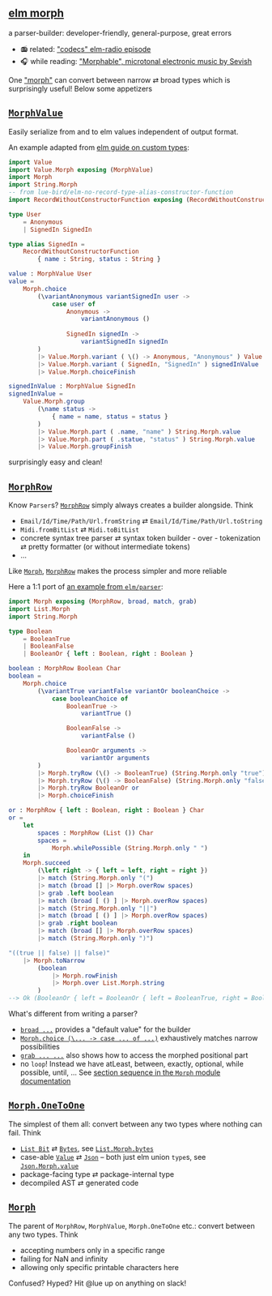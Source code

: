 ## [elm morph](https://dark.elm.dmy.fr/packages/lue-bird/elm-morph/latest/)

a parser-builder: developer-friendly, general-purpose, great errors

  - 📻 related: ["codecs" elm-radio episode](https://elm-radio.com/episode/codecs/)
  - 🎧 while reading: ["Morphable", microtonal electronic music by Sevish](https://www.youtube.com/watch?v=J-JZhCWsk3M&t=330s)

One ["morph"](Morph) can convert between narrow ⇄ broad types which is surprisingly useful!
Below some appetizers

## [`MorphValue`](Value-Morph)

Easily serialize from and to elm values independent of output format.

An example adapted from [elm guide on custom types](https://guide.elm-lang.org/types/custom_types.html):
```elm
import Value
import Value.Morph exposing (MorphValue)
import Morph
import String.Morph
-- from lue-bird/elm-no-record-type-alias-constructor-function
import RecordWithoutConstructorFunction exposing (RecordWithoutConstructorFunction)

type User
    = Anonymous
    | SignedIn SignedIn

type alias SignedIn =
    RecordWithoutConstructorFunction
        { name : String, status : String }

value : MorphValue User
value =
    Morph.choice
        (\variantAnonymous variantSignedIn user ->
            case user of
                Anonymous ->
                    variantAnonymous ()
                
                SignedIn signedIn ->
                    variantSignedIn signedIn
        )
        |> Value.Morph.variant ( \() -> Anonymous, "Anonymous" ) Value.Morph.unit
        |> Value.Morph.variant ( SignedIn, "SignedIn" ) signedInValue
        |> Value.Morph.choiceFinish

signedInValue : MorphValue SignedIn
signedInValue =
    Value.Morph.group
        (\name status ->
            { name = name, status = status }
        )
        |> Value.Morph.part ( .name, "name" ) String.Morph.value
        |> Value.Morph.part ( .statue, "status" ) String.Morph.value
        |> Value.Morph.groupFinish
```
surprisingly easy and clean!

## [`MorphRow`](Morph#MorphRow)

Know `Parser`s? [`MorphRow`](Morph#MorphRow) simply always creates a builder alongside. Think

  - `Email/Id/Time/Path/Url.fromString` ⇄ `Email/Id/Time/Path/Url.toString`
  - `Midi.fromBitList` ⇄ `Midi.toBitList`
  - concrete syntax tree parser ⇄ syntax token builder - over - tokenization ⇄ pretty formatter (or without intermediate tokens)
  - ...

Like [`Morph`](Morph#Morph), [`MorphRow`](Morph#MorphRow) makes the process simpler and more reliable

Here a 1:1 port of [an example from `elm/parser`](https://dark.elm.dmy.fr/packages/elm/parser/latest/Parser#lazy):
```elm
import Morph exposing (MorphRow, broad, match, grab)
import List.Morph
import String.Morph

type Boolean
    = BooleanTrue
    | BooleanFalse
    | BooleanOr { left : Boolean, right : Boolean }

boolean : MorphRow Boolean Char
boolean =
    Morph.choice
        (\variantTrue variantFalse variantOr booleanChoice ->
            case booleanChoice of
                BooleanTrue ->
                    variantTrue ()

                BooleanFalse ->
                    variantFalse ()

                BooleanOr arguments ->
                    variantOr arguments
        )
        |> Morph.tryRow (\() -> BooleanTrue) (String.Morph.only "true")
        |> Morph.tryRow (\() -> BooleanFalse) (String.Morph.only "false")
        |> Morph.tryRow BooleanOr or
        |> Morph.choiceFinish

or : MorphRow { left : Boolean, right : Boolean } Char
or =
    let
        spaces : MorphRow (List ()) Char
        spaces =
            Morph.whilePossible (String.Morph.only " ")
    in
    Morph.succeed
        (\left right -> { left = left, right = right })
        |> match (String.Morph.only "(")
        |> match (broad [] |> Morph.overRow spaces)
        |> grab .left boolean
        |> match (broad [ () ] |> Morph.overRow spaces)
        |> match (String.Morph.only "||")
        |> match (broad [ () ] |> Morph.overRow spaces)
        |> grab .right boolean
        |> match (broad [] |> Morph.overRow spaces)
        |> match (String.Morph.only ")")

"((true || false) || false)"
    |> Morph.toNarrow
        (boolean
            |> Morph.rowFinish
            |> Morph.over List.Morph.string
        )
--> Ok (BooleanOr { left = BooleanOr { left = BooleanTrue, right = BooleanFalse }, right = BooleanFalse })
```

What's different from writing a parser?

  - [`broad ...`](Morph#broad) provides a "default value" for the builder
  - [`Morph.choice (\... -> case ... of ...)`](Morph#choice) exhaustively matches narrow possibilities
  - [`grab ... ...`](Morph#grab) also shows how to access the morphed positional part
  - no `loop`! Instead we have atLeast, between, exactly, optional, while possible, until, ... See [section sequence in the `Morph` module documentation](Morph#sequence)

## [`Morph.OneToOne`](Morph#OneToOne)

The simplest of them all: convert between any two types where nothing can fail. Think

  - [`List Bit`](https://dark.elm.dmy.fr/packages/lue-bird/elm-bits/latest/Bit) ⇄ [`Bytes`](https://dark.elm.dmy.fr/packages/elm/bytes/latest/), see [`List.Morph.bytes`](List-Morph#bytes)
  - case-able [`Value`](Value) ⇄ [`Json`](Json) – both just elm union `type`s, see [`Json.Morph.value`](Json-Morph#value)
  - package-facing type ⇄ package-internal type
  - decompiled AST ⇄ generated code

## [`Morph`](Morph#Morph)

The parent of `MorphRow`, `MorphValue`, `Morph.OneToOne` etc.: convert between any two types. Think

  - accepting numbers only in a specific range
  - failing for NaN and infinity
  - allowing only specific printable characters here

Confused? Hyped? Hit @lue up on anything on slack!
